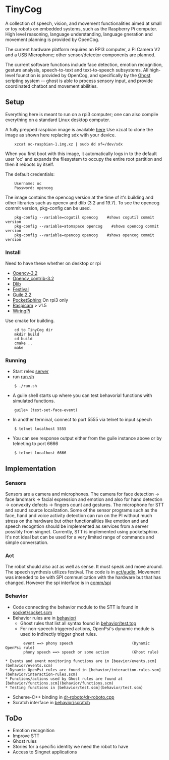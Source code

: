 # TinyCog

A collection of speech, vision, and movement functionalities 
aimed at small or toy robots on embedded systems, such as the 
Raspberry Pi computer. High level reasoning, language understanding, 
language gneration and movement planning is provided by OpenCog.

The current hardware platform requires an RPI3 computer, a Pi 
Camera V2 and a USB Microphone; other sensor/detector components 
are planned.

The current software functions include face detection, emotion 
recognition, gesture analysis, speech-to-text and text-to-speech 
subsystems. All high-level founction is provided by OpenCog, and 
specifically by the 
[Ghost](https://github.com/opencog/opencog/tree/master/opencog/ghost) 
scripting system -- ghost is able to process sensory input, 
and provide coordinated chatbot and movement abilities. 

## Setup

Everything here is meant to run on a rpi3 computer; one can also 
compile everything on a standard Linux desktop computer. 

A fully prepped raspbian image is available 
[here](http://144.76.153.5/rpi3)
Use xzcat to clone the image as shown here replacing sdx with your device.
```
    xzcat oc-raspbian-1.img.xz | sudo dd of=/dev/sdx
```

When you first boot with this image, it automatically logs in to the
default user 'oc' and expands the filesystem to occupy the entire root
partition and then it reboots by itself.

The default credentials:
```
    Username: oc
    Password: opencog
```

The image contains the opencog version at the time of it's building
and other libraries such as opencv and dlib (3.2 and 19.7).
To see the opencog commit version, pkg-config can be used.
```    
    pkg-config --variable=cogutil opencog    #shows cogutil commit version
    pkg-config --variable=atomspace opencog    #shows opencog commit version
    pkg-config --variable=opencog opencog    #shows opencog commit version
```

### Install 

Need to have these whether on desktop or rpi
* [Opencv-3.2](https://github.com/opencv/opencv/releases/latest)
* [Opencv_contrib-3.2](https://github.com/opencv/opencv_contrib/releases)
* [Dlib](https://github.com/davisking/dlib/releases/latest)
* [Festival](http://festvox.org/festival/)
* [Guile 2.2](https://www.gnu.org/software/guile/download/)
* [PocketSphinx](https://cmusphinx.github.io/wiki/tutorialpocketsphinx/#installation-on-unix-system)
On rpi3 only
* [Raspicam](https://sourceforge.net/projects/raspicam/files/?) > v1.5
* [WiringPi](http://wiringpi.com/download-and-install/)

Use cmake for building. 
```
    cd to TinyCog dir
    mkdir build
    cd build
    cmake .. 
    make
```

### Running

* Start relex [server](https://github.com/opencog/relex#opencog-serversh)
* run [run.sh](run.sh)
```
    $ ./run.sh
```
* A guile shell starts up where you can test behavorial functions with simulated functions.
```
    guile> (test-set-face-event)
```
* In another terminal, connect to port 5555 via telnet to input speech
```
    $ telnet localhost 5555
```
* You can see response output either from the guile instance above or by telneting to port 6666
```
    $ telnet localhost 6666
```

## Implementation

### Sensors

Sensors are a camera and microphones. The camera for face detection 
-> face landmark -> facial expression  and emotion and also for hand 
detection -> convexity defects -> fingers count and gestures. The 
microphone for STT and sound source localization. Some of the sensor 
programs such as the face, hand and voice activity detection can run 
on the PI without much stress on the hardware but other functionalities 
like emotion and and speech recogntion should be implemented as services 
from a server possibly from singnet. Currently, STT is implemented using
pocketsphinx. It's not ideal but can be used for a very limited range of
commands and simple conversation. 

### Act

The robot should also act as well as sense. It must speak and move around. 
The speech synthesis utilizes festival. The code is in [act/audio](act/audio).
Movement was intended to be with SPI communication with the hardware but 
that has changed. However the spi interface is in [comm/spi](comm/spi)

### Behavior

* Code connecting the behavior module to the  STT is found in [socket/socket.scm](behavior/socket/socket.scm)
* Behavior rules are in [behavior/](behavior/)
    * Ghost rules that list all syntax found in [behavior/test.top](behavior/test.top)
    * For non-speech triggered actions, OpenPsi's dynamic module is used to indirectly trigger ghost rules. 
```
        event ==> phony speech                          (Dynamic OpenPsi rule)
        phony speech ==> speech or some action          (Ghost rule)
```
    * Events and event monitoring functions are in [beavior/events.scm](behavior/events.scm)
    * Dynamic OpenPsi rules are found in [behavior/interaction-rules.scm](behavior/interaction-rules.scm)
    * Functions/actions used by Ghost rules are found at [behavior/functions.scm](behavior/functions.scm)
    * Testing functions in [behavior/test.scm](behavior/test.scm)
* Scheme-C++ binding in [dr-roboto/dr-roboto.cpp](dr-roboto/dr-roboto.scm)
* Scratch interface in [behavior/scratch](behavior/scratch/)

## ToDo
* Emotion recognition
* Improve STT
* Ghost rules
* Stories for a specific identity we need the robot to have
* Access to Singnet applications
